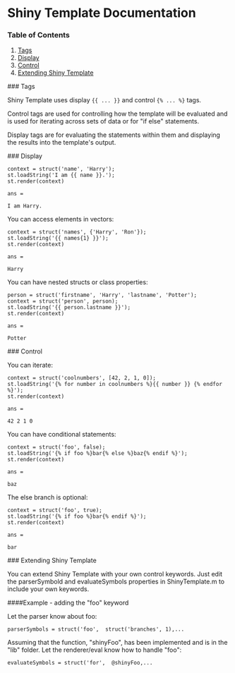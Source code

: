 Shiny Template Documentation
============================


### Table of Contents
1. [Tags](#tags)
2. [Display](#display)
3. [Control](#control)
4. [Extending Shiny Template](#extend)


<a name='tags' />
### Tags

Shiny Template uses display `{{ ... }}` and control `{% ... %}` tags.

Control tags are used for controlling how the template will be evaluated and is used for iterating across sets of data or for "if else" statements.

Display tags are for evaluating the statements within them and displaying the results into the template's output.


<a name='display' />
### Display

```
context = struct('name', 'Harry');
st.loadString('I am {{ name }}.');
st.render(context)

ans = 

I am Harry.
```


You can access elements in vectors:
```
context = struct('names', {'Harry', 'Ron'});
st.loadString('{{ names{1} }}');
st.render(context)

ans =

Harry
```


You can have nested structs or class properties:
```
person = struct('firstname', 'Harry', 'lastname', 'Potter');
context = struct('person', person);
st.loadString('{{ person.lastname }}');
st.render(context)

ans = 

Potter
```

<a name='control' />
### Control

You can iterate:
```
context = struct('coolnumbers', [42, 2, 1, 0]);
st.loadString('{% for number in coolnumbers %}{{ number }} {% endfor %}');
st.render(context)

ans =

42 2 1 0 
```


You can have conditional statements:
```
context = struct('foo', false);
st.loadString('{% if foo %}bar{% else %}baz{% endif %}');
st.render(context)

ans = 

baz
```


The else branch is optional:
```
context = struct('foo', true);
st.loadString('{% if foo %}bar{% endif %}');
st.render(context)

ans = 

bar
```

<a name='extend' />
### Extending Shiny Template

You can extend Shiny Template with your own control keywords. Just edit the parserSymbold and evaluateSymbols properties in ShinyTemplate.m to include your own keywords.


####Example - adding the "foo" keyword

Let the parser know about foo:
```
parserSymbols = struct('foo',  struct('branches', 1),...
```


Assuming that the function, "shinyFoo", has been implemented and is in the "lib" folder. Let the renderer/eval know how to handle "foo":
```
evaluateSymbols = struct('for',  @shinyFoo,...
```